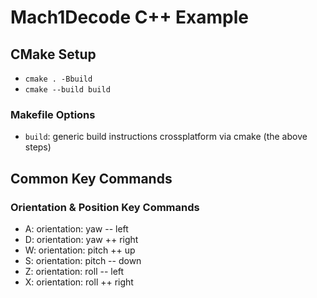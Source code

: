 # Mach1Decode C++ Example

## CMake Setup
 - `cmake . -Bbuild`
 - `cmake --build build`

### Makefile Options
 - `build`: generic build instructions crossplatform via cmake (the above steps)

## Common Key Commands

### Orientation & Position Key Commands
 - A: orientation: yaw -- left
 - D: orientation: yaw ++ right
 - W: orientation: pitch ++ up
 - S: orientation: pitch -- down
 - Z: orientation: roll -- left
 - X: orientation: roll ++ right
